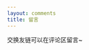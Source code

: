 ```yaml
---
layout: comments
title: 留言
---
```

交换友链可以在评论区留言~

<!-- - [w_weilan](https://blog.csdn.net/w_weilan)：旧的CSDN博客
- [刻苦驴啊](https://blog.csdn.net/D5__J9)：大哥+舍友，很耐心的解决我很多问题~
- [shadw3002](https://shadw3002.github.io)：同学+基友，常在一起交流技♂术
- [水唐](https://yorkking.github.io)：同学+基友，热爱数学（自称为“紧跟大佬的菜鸡挣扎者”
- [Ender](https://ender-coder.github.io)：可♂爱的学弟 -->
